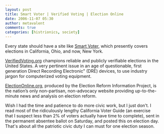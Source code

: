 ```yaml
---
layout: post
title: Smart Voter | Verified Voting | Election Online
date: 2006-11-07 05:30
author: metavalent
comments: true
categories: [histrionics, society]
---
```

Every state should have a site like <a href="http://smartvoter.org/" target="_blank">Smart Voter</a>, which presently covers elections in California, Ohio, and now, New York. 

<a href="http://verifiedvoting.org/" target="_blank">VerifiedVoting.org</a> champions reliable and publicly verifiable elections in the United States. A very pertinent issue in an age of questionable, first generation Direct Recording Electronic" (DRE) devices, to use industry jargon for computerized voting equipment.

<a href="http://electiononline.org/" target="_blank">ElectionOnline.org</a>, produced by the Election Reform Information Project, is the nation’s only non-partisan, non-advocacy website providing up-to-the-minute news and analysis on election reform.

Wish I had the time and patience to do more civic work, but I just don't. I read most of the ridiculously lengthy California Voter Guide (an exercise that I suspect less than 2% of voters actually have time to complete), sent in the permanent absentee ballot on Saturday, and posted this on election day. That's about all the patriotic civic duty I can must for one election season.
